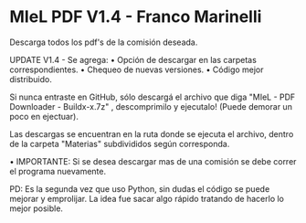 # MIeL PDF V1.4 - Franco Marinelli
Descarga todos los pdf's de la comisión deseada.

UPDATE V1.4 - Se agrega:
• Opción de descargar en las carpetas correspondientes.
• Chequeo de nuevas versiones.
• Código mejor distribuido.


Si nunca entraste en GitHub, sólo descargá el archivo que diga "MIeL - PDF Downloader - Buildx-x.7z" , descomprimilo y ejecutalo! (Puede demorar un poco en ejectuar).

Las descargas se encuentran en la ruta donde se ejecuta el archivo, dentro de la carpeta "Materias" subdivididos según corresponda.

• IMPORTANTE:
Si se desea descargar mas de una comisión se debe correr el programa nuevamente.

PD: Es la segunda vez que uso Python, sin dudas el código se puede mejorar y emprolijar. La idea fue sacar algo rápido tratando de hacerlo lo mejor posible.